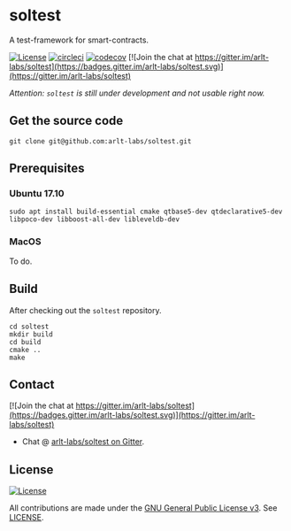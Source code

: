 # soltest

A test-framework for smart-contracts.

[![License](https://img.shields.io/github/license/aarlt/soltest.svg)](LICENSE.txt) [![circleci](https://img.shields.io/circleci/project/github/arlt-labs/soltest/master.svg)](https://circleci.com/gh/arlt-labs/soltest/tree/master) [![codecov](https://codecov.io/gh/arlt-labs/soltest/branch/master/graph/badge.svg)](https://codecov.io/gh/arlt-labs/soltest) [![Join the chat at https://gitter.im/arlt-labs/soltest](https://badges.gitter.im/arlt-labs/soltest.svg)](https://gitter.im/arlt-labs/soltest)

_Attention: `soltest` is still under development and not usable right now._

## Get the source code

```
git clone git@github.com:arlt-labs/soltest.git
```

## Prerequisites

### Ubuntu 17.10

```
sudo apt install build-essential cmake qtbase5-dev qtdeclarative5-dev libpoco-dev libboost-all-dev libleveldb-dev
```
### MacOS

To do.

## Build

After checking out the `soltest` repository.

```
cd soltest
mkdir build
cd build
cmake ..
make
```
## Contact

[![Join the chat at https://gitter.im/arlt-labs/soltest](https://badges.gitter.im/arlt-labs/soltest.svg)](https://gitter.im/arlt-labs/soltest)

- Chat @ [arlt-labs/soltest on Gitter](https://gitter.im/arlt-labs/soltest).

## License

[![License](https://img.shields.io/github/license/aarlt/soltest.svg)](LICENSE.txt)

All contributions are made under the [GNU General Public License v3](https://www.gnu.org/licenses/gpl-3.0.en.html). See [LICENSE](LICENSE.txt).
